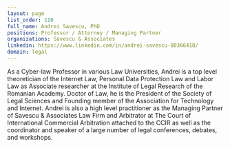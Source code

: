 ```yaml
---
layout: page
list_order: 110
full_name: Andrei Savescu, PhD
positions: Professor / Attorney / Managing Partner
organizations: Savescu & Associates
linkedin: https://www.linkedin.com/in/andrei-savescu-80366418/
domain: legal
---
```

As a Cyber-law Professor in various Law Universities, Andrei is a top level theoretician of the Internet Law, Personal Data Protection Law and Labor Law as Associate researcher at the Institute of Legal Research of the Romanian Academy. Doctor of Law, he is the President of the Society of Legal Sciences and Founding member of the Association for Technology and Internet. Andrei is also a high level practitioner as the Managing Partner of Savescu & Associates Law Firm and Arbitrator at The Court of International Commercial Arbitration attached to the CCIR as well as the coordinator and speaker of a large number of legal conferences, debates, and workshops. 
